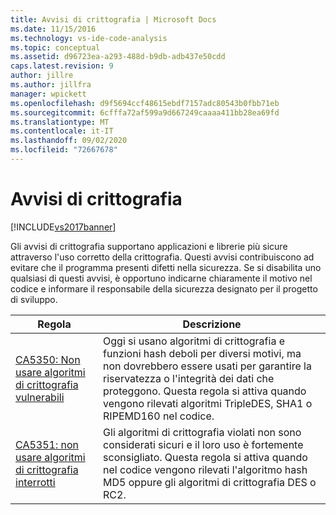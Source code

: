 ```yaml
---
title: Avvisi di crittografia | Microsoft Docs
ms.date: 11/15/2016
ms.technology: vs-ide-code-analysis
ms.topic: conceptual
ms.assetid: d96723ea-a293-488d-b9db-adb437e50cdd
caps.latest.revision: 9
author: jillre
ms.author: jillfra
manager: wpickett
ms.openlocfilehash: d9f5694ccf48615ebdf7157adc80543b0fbb71eb
ms.sourcegitcommit: 6cfffa72af599a9d667249caaaa411bb28ea69fd
ms.translationtype: MT
ms.contentlocale: it-IT
ms.lasthandoff: 09/02/2020
ms.locfileid: "72667678"
---
```

# <a name="cryptography-warnings"></a>Avvisi di crittografia
[!INCLUDE[vs2017banner](../includes/vs2017banner.md)]

Gli avvisi di crittografia supportano applicazioni e librerie più sicure attraverso l'uso corretto della crittografia. Questi avvisi contribuiscono ad evitare che il programma presenti difetti nella sicurezza. Se si disabilita uno qualsiasi di questi avvisi, è opportuno indicarne chiaramente il motivo nel codice e informare il responsabile della sicurezza designato per il progetto di sviluppo.

|Regola|Descrizione|
|----------|-----------------|
|[CA5350: Non usare algoritmi di crittografia vulnerabili](../code-quality/ca5350-do-not-use-weak-cryptographic-algorithms.md)|Oggi si usano algoritmi di crittografia e funzioni hash deboli per diversi motivi, ma non dovrebbero essere usati per garantire la riservatezza o l'integrità dei dati che proteggono.        Questa regola si attiva quando vengono rilevati algoritmi TripleDES, SHA1 o RIPEMD160 nel codice.|
|[CA5351: non usare algoritmi di crittografia interrotti](../code-quality/ca5351-do-not-use-broken-cryptographic-algorithms.md)|Gli algoritmi di crittografia violati non sono considerati sicuri e il loro uso è fortemente sconsigliato. Questa regola si attiva quando nel codice vengono rilevati l'algoritmo hash MD5 oppure gli algoritmi di crittografia DES o RC2.|
